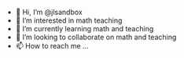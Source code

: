 - 👋 Hi, I’m @jlsandbox
- 👀 I’m interested in math teaching
- 🌱 I’m currently learning math and teaching
- 💞️ I’m looking to collaborate on math and teaching
- 📫 How to reach me ...

<!---
jlsandbox/jlsandbox is a ✨ special ✨ repository because its `README.md` (this file) appears on your GitHub profile.
You can click the Preview link to take a look at your changes.
--->
